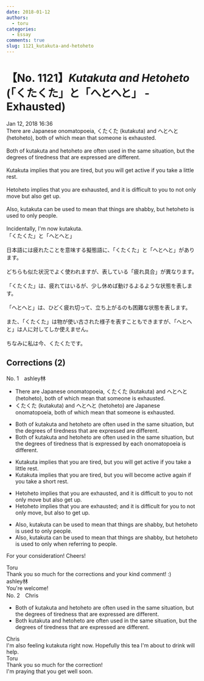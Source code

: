 ```yaml
---
date: 2018-01-12
authors:
  - toru
categories:
  - Essay
comments: true
slug: 1121_kutakuta-and-hetoheto
---
```


# 【No. 1121】<strong><em>Kutakuta and Hetoheto</strong></em> (「くたくた」と「へとへと」 - Exhausted)
<div class="date">Jan 12, 2018 16:36</div>
<div id="post"><div id="body_show_ori">
There are Japanese onomatopoeia, くたくた (kutakuta) and へとへと (hetoheto),  both of which mean that someone is exhausted.<br/><br/>Both of kutakuta and hetoheto are often used in the same situation, but the degrees of tiredness that are expressed are different. <br/><br/>Kutakuta implies that you are tired, but you will get active if you take a little rest.<br/><br/>Hetoheto implies that you are exhausted, and it is difficult to you to not only move but also get up.<br/><br/>Also, kutakuta can be used to mean that things are shabby, but hetoheto is used to only people.<br/><br/>Incidentally, I'm now kutakuta.
</div></div>

<!-- more -->

<div id="post_ja"><div id="body_show_mo">
「くたくた」と「へとへと」<br/><br/>日本語には疲れたことを意味する擬態語に、「くたくた」と「へとへと」があります。<br/><br/>どちらも似た状況でよく使われますが、表している「疲れ具合」が異なります。<br/><br/>「くたくた」は、疲れてはいるが、少し休めば動けるよるような状態を表します。<br/><br/>「へとへと」は、ひどく疲れ切って、立ち上がるのも困難な状態を表します。<br/><br/>また、「くたくた」は物が使い古された様子を表すこともできますが、「へとへと」は人に対してしか使えません。<br/><br/>ちなみに私は今、くたくたです。
</div></div>

## Corrections (2)
<div id="block"><div class="first_name"> No. 1　<span class="just_name">ashley林</span></div><div id="block2">
<ul class="correction_field">
<li class="incorrect">There are Japanese onomatopoeia, くたくた (kutakuta) and へとへと (hetoheto),  both of which mean that someone is exhausted.</li>
<li class="corrected correct">
くたくた (kutakuta) and へとへと (hetoheto) <span class="f_blue">are Japanese onomatopoeia</span>, both of which mean that someone is exhausted.
</li>
</ul>
<ul class="correction_field">
<li class="incorrect">Both of kutakuta and hetoheto are often used in the same situation, but the degrees of tiredness that are expressed are different.</li>
<li class="corrected correct">
Both of kutakuta and hetoheto are often used in the same situation, but the degree<span class="f_blue"><span class="sline">s</span></span> of tiredness that <span class="f_blue">is expressed by each </span><span class="f_blue">onomatopoeia</span><span class="f_blue"> is</span> different.
</li>
</ul>
<ul class="correction_field">
<li class="incorrect">Kutakuta implies that you are tired, but you will get active if you take a little rest.</li>
<li class="corrected correct">
Kutakuta implies that you are tired, but you will <span class="f_blue">become</span> active <span class="f_blue">again </span>if you take a <span class="f_blue">short</span> rest.
</li>
</ul>
<ul class="correction_field">
<li class="incorrect">Hetoheto implies that you are exhausted, and it is difficult to you to not only move but also get up.</li>
<li class="corrected correct">
Hetoheto implies that you are exhausted<span class="f_blue">;</span> and it is<span class="f_blue"> </span>difficult <span class="f_blue">for</span><span class="f_blue"> </span>you to not only move<span class="f_blue">,</span> but also <span class="f_blue">to </span>get up.
</li>
</ul>
<ul class="correction_field">
<li class="incorrect">Also, kutakuta can be used to mean that things are shabby, but hetoheto is used to only people.</li>
<li class="corrected correct">
Also, kutakuta can be used to mean that things are shabby, but hetoheto is used <span class="sline"><span class="f_blue">to </span></span>only <span class="f_blue">when referring to </span>people.
</li>
</ul>
<p class="comment_small">
 For your consideration! Cheers!
</p>

</div><div class="name"><span class="just_name">Toru</span><br>
Thank you so much for the corrections and your kind comment! :)
</div>
<div class="name"><span class="just_name">ashley林</span><br>
You're welcome!
</div>
</div>
<div id="block"><div class="first_name"> No. 2　<span class="just_name">Chris</span></div><div id="block2">
<ul class="correction_field">
<li class="incorrect">Both of kutakuta and hetoheto are often used in the same situation, but the degrees of tiredness that are expressed are different.</li>
<li class="corrected correct">
Both kutakuta and hetoheto are often used in the same situation, but the degrees of tiredness that are expressed are different.
</li>
</ul>
</div><div class="name"><span class="just_name">Chris</span><br>
I'm also feeling kutakuta right now. Hopefully this tea I'm about to drink will help. 
</div>
<div class="name"><span class="just_name">Toru</span><br>
Thank you so much for the correction!<br/>I'm praying that you get well soon. 
</div>
</div>
